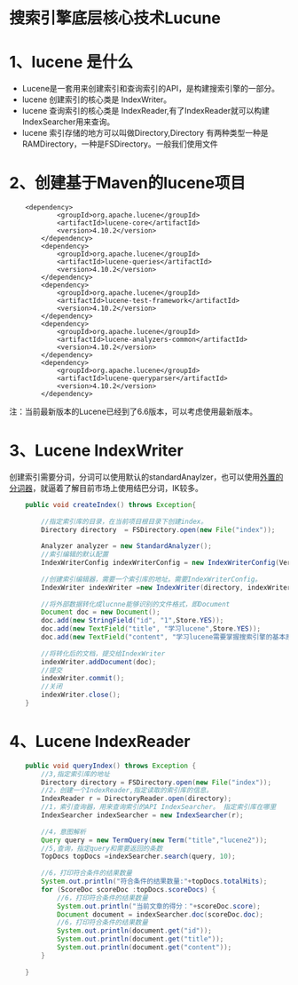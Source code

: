 # 搜索引擎底层核心技术Lucune

# 1、lucene 是什么
* Lucene是一套用来创建索引和查询索引的API，是构建搜索引擎的一部分。
* lucene 创建索引的核心类是 IndexWriter。
* lucene 查询索引的核心类是 IndexReader,有了IndexReader就可以构建IndexSearcher用来查询。 
* lucene 索引存储的地方可以叫做Directory,Directory 有两种类型一种是RAMDirectory，一种是FSDirectory。一般我们使用文件

# 2、创建基于Maven的lucene项目
```shell
	<dependency>
			<groupId>org.apache.lucene</groupId>
			<artifactId>lucene-core</artifactId>
			<version>4.10.2</version>
		</dependency>
		<dependency>
			<groupId>org.apache.lucene</groupId>
			<artifactId>lucene-queries</artifactId>
			<version>4.10.2</version>
		</dependency>
		<dependency>
			<groupId>org.apache.lucene</groupId>
			<artifactId>lucene-test-framework</artifactId>
			<version>4.10.2</version>
		</dependency>
		<dependency>
			<groupId>org.apache.lucene</groupId>
			<artifactId>lucene-analyzers-common</artifactId>
			<version>4.10.2</version>
		</dependency>
		<dependency>
			<groupId>org.apache.lucene</groupId>
			<artifactId>lucene-queryparser</artifactId>
			<version>4.10.2</version>
		</dependency>
```
注：当前最新版本的Lucene已经到了6.6版本，可以考虑使用最新版本。

# 3、Lucene IndexWriter
创建索引需要分词，分词可以使用默认的standardAnaylzer，也可以使用[外置的分词器](http://developer.51cto.com/art/201609/517563.htm)，就逼着了解目前市场上使用结巴分词，IK较多。
```java
	public void createIndex() throws Exception{
		
		//指定索引库的目录，在当前项目根目录下创建index。
		Directory directory  = FSDirectory.open(new File("index"));
		
		Analyzer analyzer = new StandardAnalyzer();
		//索引编辑的默认配置
		IndexWriterConfig indexWriterConfig = new IndexWriterConfig(Version.LATEST, analyzer);
		
		//创建索引编辑器，需要一个索引库的地址。需要IndexWriterConfig。
		IndexWriter indexWriter =new IndexWriter(directory, indexWriterConfig);
		
		//将外部数据转化成lucnne能够识别的文件格式，即Document
		Document doc = new Document();
		doc.add(new StringField("id", "1",Store.YES));
		doc.add(new TextField("title", "学习lucene",Store.YES));
		doc.add(new TextField("content", "学习lucene需要掌握搜索引擎的基本原理和lucene创建索引和查询索引",Store.YES));
		
		//将转化后的文档，提交给IndexWriter
		indexWriter.addDocument(doc);
		//提交
		indexWriter.commit();
		//关闭
		indexWriter.close();
	}
```

# 4、Lucene IndexReader
```java
	public void queryIndex() throws Exception {
		//3,指定索引库的地址
		Directory directory = FSDirectory.open(new File("index"));
		//2，创建一个IndexReader,指定读取的索引库的信息。
		IndexReader r = DirectoryReader.open(directory);
		//1，索引查询器，用来查询索引的API IndexSearcher。 指定索引库在哪里
		IndexSearcher indexSearcher = new IndexSearcher(r);
		
		//4，意图解析 
		Query query = new TermQuery(new Term("title","lucene2"));
		//5,查询，指定query和需要返回的条数
		TopDocs topDocs =indexSearcher.search(query, 10);
		
		//6，打印符合条件的结果数量
		System.out.println("符合条件的结果数量:"+topDocs.totalHits);
		for (ScoreDoc scoreDoc :topDocs.scoreDocs) {
			//6，打印符合条件的结果数量
			System.out.println("当前文章的得分："+scoreDoc.score);
			Document document = indexSearcher.doc(scoreDoc.doc);
			//6，打印符合条件的结果数量
			System.out.println(document.get("id"));
			System.out.println(document.get("title"));
			System.out.println(document.get("content"));
		}
		
	}
```